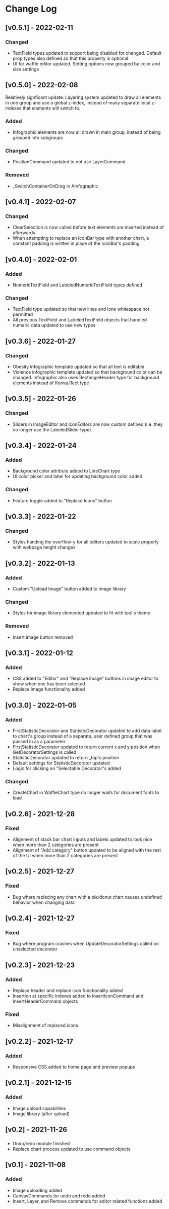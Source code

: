 # Change Log
## [v0.5.1] - 2022-02-11
### Changed
* TextField types updated to support being disabled for changed. Default prop types also defined so that this property is optional
* UI for waffle editor updated. Setting options now grouped by color and size settings
## [v0.5.0] - 2022-02-08
Relatively signficant update: Layering system updated to draw all elements in one group and use a global z-index, instead of many separate local z-indexes that elements will switch to.
### Added
* Infographic elements are now all drawn in main group, instead of being grouped into subgroups
### Changed
* PositionCommand updated to not use LayerCommand
### Removed
* _SwitchContainerOnDrag in AInfographic
## [v0.4.1] - 2022-02-07
### Changed
* ClearSelection is now called before text elements are inserted instead of afterwards
* When attempting to replace an IconBar type with another chart, a constant padding is written in place of the IconBar's padding
## [v0.4.0] - 2022-02-01
### Added
* NumericTextField and LabeledNumericTextField types defined
### Changed
* TextField type updated so that new lines and lone whitespace not permitted
* All previous TextField and LabeledTextField objects that handled numeric data updated to use new types
## [v0.3.6] - 2022-01-27
### Changed
* Obesity infographic template updated so that all text is editable
* Violence infographic template updated so that background color can be changed. Infographic also uses RectangleHeader type for background elements instead of Konva.Rect type
## [v0.3.5] - 2022-01-26
### Changed
* Sliders in ImageEditor and IconEditors are now custom defined (i.e. they no longer use the LabeledSlider type)
## [v0.3.4] - 2022-01-24
### Added
* Background color attribute added to LineChart type
* UI color picker and label for updating background color added
### Changed
* Feature toggle added to "Replace Icons" button
## [v0.3.3] - 2022-01-22
### Changed
* Styles handing the overflow-y for all editors updated to scale properly with webpage height changes
## [v0.3.2] - 2022-01-13
### Added
* Custom "Upload Image" button added to image library
### Changed
* Styles for image library elemented updated to fit with tool's theme
### Removed
* Insert image button removed 
## [v0.3.1] - 2022-01-12
### Added
* CSS added to "Editor" and "Replace Image" buttons in image editor to show when one has been selected
* Replace image functionality added
## [v0.3.0] - 2022-01-05
### Added
* FirstStatisticDecorator and StatisticDecorator updated to add data label to chart's group instead of a separate, user defined group that was passed in as a parameter
* FirstStatisticDecorator updated to return current x and y position when GetDecoratorSettings is called
* StatisticDecorator updated to return _top's position
* Default settings for StatisticDecorator updated
* Logic for clicking on "Selectable Decorator"s added
### Changed
* CreateChart in WaffleChart type no longer waits for document fonts to load
## [v0.2.6] - 2021-12-28
### Fixed 
* Alignment of stack bar chart inputs and labels updated to look nice when more than 2 categories are present
* Alignment of "Add category" button updated to be aligned with the rest of the UI when more than 2 categories are present
## [v0.2.5] - 2021-12-27
### Fixed
* Bug where replacing any chart with a pie/donut chart causes undefined behavior when changing data
## [v0.2.4] - 2021-12-27
### Fixed
* Bug where program crashes when UpdateDecoratorSettings called on unselected decorator
## [v0.2.3] - 2021-12-23
### Added
* Replace header and replace icon functionality added
* Insertion at specific indexes added to InsertIconCommand and InsertHeaderCommand objects
### Fixed
* Misalignment of replaced icons
## [v0.2.2] - 2021-12-17
### Added
* Responsive CSS added to home page and preview popups
## [v0.2.1] - 2021-12-15
### Added
* Image upload capabilities
* Image library (after upload)
## [v0.2] - 2021-11-26
### 
* Undo/redo module finished
* Replace chart process updated to use command objects
## [v0.1] - 2021-11-08
### Added
* Image uploading added
* CanvasCommands for undo and redo added
* Insert, Layer, and Remove commands for editor related functions added
